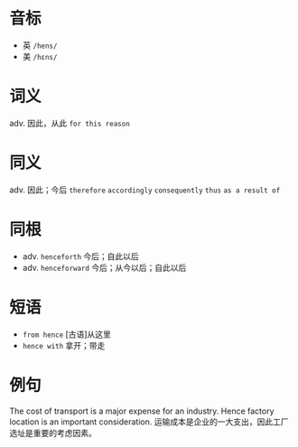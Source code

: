 # 音标

- 英 `/hens/`
- 美 `/hɛns/`

# 词义

adv. 因此，从此
`for this reason`

# 同义

adv. 因此；今后
`therefore` `accordingly` `consequently` `thus` `as a result of`

# 同根

- adv. `henceforth` 今后；自此以后
- adv. `henceforward` 今后；从今以后；自此以后

# 短语

- `from hence` [古语]从这里
- `hence with` 拿开；带走

# 例句

The cost of transport is a major expense for an industry. Hence factory location is an important consideration.
运输成本是企业的一大支出，因此工厂选址是重要的考虑因素。


